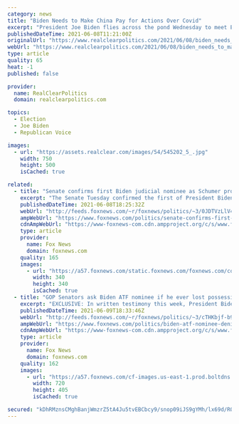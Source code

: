 ```yaml
---
category: news
title: "Biden Needs to Make China Pay for Actions Over Covid"
excerpt: "President Joe Biden flies across the pond Wednesday to meet European leaders. He says the goal is to deliver real results on critical issues such as climate change and cybersecurity. Yet the"
publishedDateTime: 2021-06-08T11:21:00Z
originalUrl: "https://www.realclearpolitics.com/2021/06/08/biden_needs_to_make_china_pay_for_actions_over_covid_544550.html"
webUrl: "https://www.realclearpolitics.com/2021/06/08/biden_needs_to_make_china_pay_for_actions_over_covid_544550.html"
type: article
quality: 65
heat: -1
published: false

provider:
  name: RealClearPolitics
  domain: realclearpolitics.com

topics:
  - Election
  - Joe Biden
  - Republican Voice

images:
  - url: "https://assets.realclear.com/images/54/545202_5_.jpg"
    width: 750
    height: 500
    isCached: true

related:
  - title: "Senate confirms first Biden judicial nominee as Schumer promises to move 'swiftly' on picks"
    excerpt: "The Senate Tuesday confirmed the first of President Biden's judicial nominees to a federal district court, starting a long effort for Biden and Senate Democrats to match the massive number of judges confirmed under former President Donald Trump."
    publishedDateTime: 2021-06-08T18:25:32Z
    webUrl: "http://feeds.foxnews.com/~r/foxnews/politics/~3/0JDTVzLlV4A/senate-confirms-first-biden-judicial-nominee-schumer-promises-swiftly"
    ampWebUrl: "https://www.foxnews.com/politics/senate-confirms-first-biden-judicial-nominee-schumer-promises-swiftly.amp"
    cdnAmpWebUrl: "https://www-foxnews-com.cdn.ampproject.org/c/s/www.foxnews.com/politics/senate-confirms-first-biden-judicial-nominee-schumer-promises-swiftly.amp"
    type: article
    provider:
      name: Fox News
      domain: foxnews.com
    quality: 165
    images:
      - url: "https://a57.foxnews.com/static.foxnews.com/foxnews.com/content/uploads/2020/01/340/340/Screen-Shot-2020-01-15-at-11.36.03-AM.png?ve=1&tl=1"
        width: 340
        height: 340
        isCached: true
  - title: "GOP Senators ask Biden ATF nominee if he ever lost possession of his service weapon; he denies it"
    excerpt: "EXCLUSIVE: In written testimony this week, President Biden’s top pick to lead the Bureau of Alcohol, Tobacco, Firearms, and Explosives (ATF), David Chipman, told the Senate Judiciary Committee he had never lost possession of a personal firearm or service weapon, but some lawmakers are unconvinced."
    publishedDateTime: 2021-06-09T18:33:46Z
    webUrl: "http://feeds.foxnews.com/~r/foxnews/politics/~3/cTHKbjf-b9U/biden-atf-nominee-denies-losing-his-service-weapon"
    ampWebUrl: "https://www.foxnews.com/politics/biden-atf-nominee-denies-losing-his-service-weapon.amp"
    cdnAmpWebUrl: "https://www-foxnews-com.cdn.ampproject.org/c/s/www.foxnews.com/politics/biden-atf-nominee-denies-losing-his-service-weapon.amp"
    type: article
    provider:
      name: Fox News
      domain: foxnews.com
    quality: 162
    images:
      - url: "https://a57.foxnews.com/cf-images.us-east-1.prod.boltdns.net/v1/static/694940094001/d73e80b0-bb67-443f-85d7-eb5579eb201c/116ec0e7-301a-4514-893b-9973e3b6bc65/1280x720/match/720/405/image.jpg?ve=1&tl=1"
        width: 720
        height: 405
        isCached: true

secured: "kDhRMznsCMghBanjWmzrZ5tA4Ju5tvEBCbcy9/snop09iJS9gYMh/lx69d/ROUyIZRpmfeYC3OEryAhJ55NchURDLAtnN3LD3lXfNFd+WFghRKx98inbNlEsYkLvOuxRNBRFz6bGK6wywhbgYTL1WfzayeFIOT7BqRo5oHartSqre3w4sDvOVtFm0YVsLhMMQqzZ5lQo/HfIYAx2OYExU+wwisSSgPdY50F4gkkjDkNZ1sKYbAeG9PZlE+EA1XZBStmwEKeqzACCXLqoOohO/9KrRbmXPgoUJatDuQlxz77zKTn835Gg8OXTfp9XdDADhyW7R51dZtfhTW6G750zgGrDgSCr8TjOxMoGQhdBiWA=;8KbzsY1veK6Sz+in+eVEXQ=="
---
```


